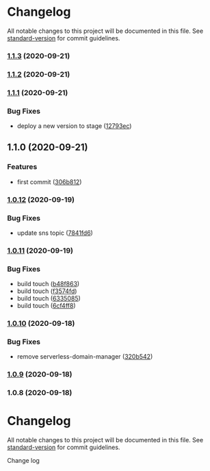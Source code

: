 # Changelog

All notable changes to this project will be documented in this file. See [standard-version](https://github.com/conventional-changelog/standard-version) for commit guidelines.

### [1.1.3](https://github.com/loganH/serverless_githubaction/compare/v1.1.2...v1.1.3) (2020-09-21)

### [1.1.2](https://github.com/loganH/serverless_githubaction/compare/v1.1.1...v1.1.2) (2020-09-21)

### [1.1.1](https://github.com/loganH/serverless_githubaction/compare/v1.1.0...v1.1.1) (2020-09-21)


### Bug Fixes

* deploy a new version to stage ([12793ec](https://github.com/loganH/serverless_githubaction/commit/12793ec41560054211cf4ee613e14dbaace2fa1a))

## 1.1.0 (2020-09-21)


### Features

* first commit ([306b812](https://github.com/loganH/serverless_githubaction/commit/306b812e8232e50cbcc9a65869d04e7b6a67686c))

### [1.0.12](https://github.com/loganH/serverless_githubaction/compare/v1.0.11...v1.0.12) (2020-09-19)


### Bug Fixes

* update sns topic ([7841fd6](https://github.com/loganH/serverless_githubaction/commit/7841fd696230d6b78af337c7cb511041c67fc0ca))

### [1.0.11](https://github.com/loganH/serverless_githubaction/compare/v1.0.10...v1.0.11) (2020-09-19)


### Bug Fixes

* build touch ([b48f863](https://github.com/loganH/serverless_githubaction/commit/b48f863cd2ed2460190ccd43bdb4a65acae399f6))
* build touch ([f3574fd](https://github.com/loganH/serverless_githubaction/commit/f3574fd855fd9f330cb338a5447766c87e3fc2fd))
* build touch ([6335085](https://github.com/loganH/serverless_githubaction/commit/63350852480b81e62fd9bc024ddf9d1732d12f53))
* build touch ([6cf4ff8](https://github.com/loganH/serverless_githubaction/commit/6cf4ff873c40f1f36333bd85f886e5c100d55aaa))

### [1.0.10](https://github.com/loganH/serverless_githubaction/compare/v1.0.9...v1.0.10) (2020-09-18)


### Bug Fixes

* remove serverless-domain-manager ([320b542](https://github.com/loganH/serverless_githubaction/commit/320b542053d0d07a4f04a034eea98ef2e379b932))

### [1.0.9](https://github.com/loganH/serverless_githubaction/compare/v1.0.8...v1.0.9) (2020-09-18)

### 1.0.8 (2020-09-18)

# Changelog

All notable changes to this project will be documented in this file. See [standard-version](https://github.com/conventional-changelog/standard-version) for commit guidelines.

Change log
